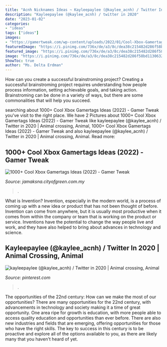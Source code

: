 ```yaml
---
title: "Acnh Nicknames Ideas ~ Kayleepaylee (@kaylee_acnh) / Twitter In 2020"
description: "Kayleepaylee (@kaylee_acnh) / twitter in 2020"
date: "2023-01-02"
categories:
- "ideas"
tags: ["ideas"]
images:
- "https://gamertweak.com/wp-content/uploads/2022/01/Cool-Xbox-Gamertags-Ideas.jpg"
featuredImage: "https://i.pinimg.com/736x/de/a3/8c/dea38c215482d286f58bd1130632c304.jpg"
featured_image: "https://i.pinimg.com/736x/de/a3/8c/dea38c215482d286f58bd1130632c304.jpg"
image: "https://i.pinimg.com/736x/de/a3/8c/dea38c215482d286f58bd1130632c304.jpg"
ShowToc: true
author: "Ms. Delta Erdman"
---
```



How can you create a successful brainstroming project?
Creating a successful brainstroming project requires understanding how people process information, setting achievable goals, and taking action. Brainstroming can be done in a variety of ways, but there are some commonalities that will help you succeed.

	

		
searching about 1000+ Cool Xbox Gamertags Ideas (2022) - Gamer Tweak you've visit to the right place. We have 2 Pictures about 1000+ Cool Xbox Gamertags Ideas (2022) - Gamer Tweak like kayleepaylee (@kaylee_acnh) / Twitter in 2020 | Animal crossing, Animal, 1000+ Cool Xbox Gamertags Ideas (2022) - Gamer Tweak and also kayleepaylee (@kaylee_acnh) / Twitter in 2020 | Animal crossing, Animal. Read more:
		
    
## 1000+ Cool Xbox Gamertags Ideas (2022) - Gamer Tweak

<img loading=lazy src="https://gamertweak.com/wp-content/uploads/2022/01/Cool-Xbox-Gamertags-Ideas.jpg" onerror="this.onerror=null;this.src='https://tse1.mm.bing.net/th?id=OIP.oddvAG6Hd-GC0my32XdswAHaEK&amp;pid=15.1';" alt="1000+ Cool Xbox Gamertags Ideas (2022) - Gamer Tweak">

_Source: jamaksna.cityofgreen.com.my_

>. 

	

What is Invention?
Invention, especially in the modern world, is a process of coming up with a new idea or product that has not been thought of before. Invention can come from anywhere, but it is usually most productive when it comes from within the company or team that is working on the product or service. Inventions have the potential to change the way people live and work, and they have also helped to bring about advances in technology and science.

    
## Kayleepaylee (@kaylee_acnh) / Twitter In 2020 | Animal Crossing, Animal

<img loading=lazy src="https://i.pinimg.com/736x/de/a3/8c/dea38c215482d286f58bd1130632c304.jpg" onerror="this.onerror=null;this.src='https://tse4.mm.bing.net/th?id=OIP.VCzqRiZF2xlm6VGpHt87cgAAAA&amp;pid=15.1';" alt="kayleepaylee (@kaylee_acnh) / Twitter in 2020 | Animal crossing, Animal">

_Source: pinterest.com_

>. 

	

The opportunities of the 22nd century: How can we make the most of our opportunities?
There are many opportunities for the 22nd century, with advancements in technology and society making it a time of great opportunity. One area ripe for growth is education, with more people able to access quality education and opportunities than ever before. There are also new industries and fields that are emerging, offering opportunities for those who have the right skills. The key to success in this century is to be proactive and explore all of the options available to you, as there are likely many that you haven't heard of yet.

